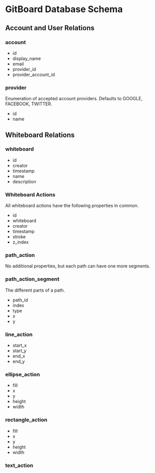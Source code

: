 # GitBoard Database Schema

## Account and User Relations

### account

* id
* display_name
* email
* provider_id
* provider_account_id

### provider
Enumeration of accepted account providers.  Defaults to GOOGLE, FACEBOOK, TWITTER.

* id
* name

## Whiteboard Relations

### whiteboard

* id
* creator
* timestamp
* name
* description

### Whiteboard Actions
All whiteboard actions have the following properties in common.

* id
* whiteboard
* creator
* timestamp
* stroke
* z_index

### path_action
No additional properties, but each path can have one more segments.

### path_action_segment
The different parts of a path.

* path_id
* index
* type
* x
* y

### line_action

* start_x
* start_y
* end_x
* end_y

### ellipse_action

* fill
* x
* y
* height
* width

### rectangle_action

* fill
* x
* y
* height
* width

### text_action

